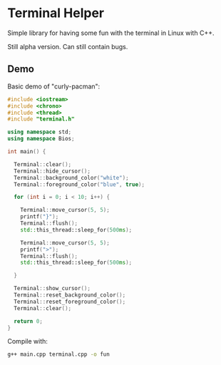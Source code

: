 # Terminal Helper

Simple library for having some fun with the terminal in Linux with C++.

Still alpha version. Can still contain bugs.

## Demo

Basic demo of "curly-pacman":

```cpp
#include <iostream>
#include <chrono>
#include <thread>
#include "terminal.h"

using namespace std;
using namespace Bios;

int main() {

  Terminal::clear();
  Terminal::hide_cursor();
  Terminal::background_color("white");
  Terminal::foreground_color("blue", true);

  for (int i = 0; i < 10; i++) {

    Terminal::move_cursor(5, 5);
    printf("}");
    Terminal::flush();
    std::this_thread::sleep_for(500ms);

    Terminal::move_cursor(5, 5);
    printf(">");
    Terminal::flush();
    std::this_thread::sleep_for(500ms);

  }

  Terminal::show_cursor();
  Terminal::reset_background_color();
  Terminal::reset_foreground_color();
  Terminal::clear();

  return 0;
}
```

Compile with:

```bash
g++ main.cpp terminal.cpp -o fun
```